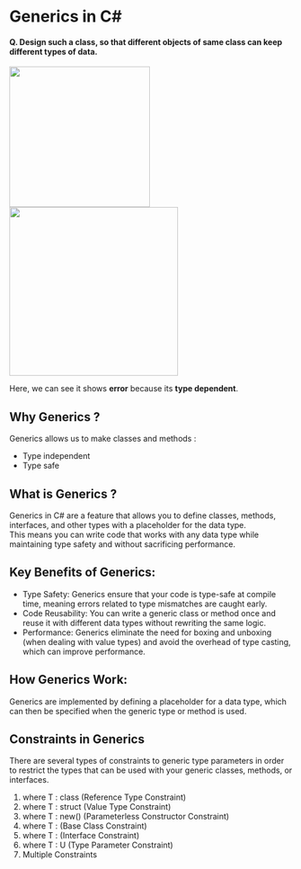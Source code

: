 <h1>Generics in C#</h1>

<h4> Q. Design such a class, so that different objects of same  class  can keep different types of data. </h4>

<img src="https://github.com/user-attachments/assets/3730cbfa-e410-44dc-8f34-dd6df530c14c" width="250" />
<img src="https://github.com/user-attachments/assets/1e795328-f53e-4cd3-b269-532012a32ca9" width="300" />
<br>

Here, we can see it shows **error** because its **type dependent**.

<h2>Why Generics ?</h2>
Generics allows us to make classes and methods : 

<ul>
<li> Type independent</li>
<li> Type safe</li>
</ul>

<h2>What is Generics ? </h2>
Generics in C# are a feature that allows you to define classes, methods, interfaces, and other types with a placeholder for the data type. <br>
This means you can write code that works with any data type while maintaining type safety and without sacrificing performance.

<h2>Key Benefits of Generics:</h2>
<ul>
<li>Type Safety: Generics ensure that your code is type-safe at compile time, meaning errors related to type mismatches are caught early.</li>
<li>Code Reusability: You can write a generic class or method once and reuse it with different data types without rewriting the same logic.</li>
<li>Performance: Generics eliminate the need for boxing and unboxing (when dealing with value types) and avoid the overhead of type casting, which can improve performance.</li>
</ul>

<h2>How Generics Work:</h2>
Generics are implemented by defining a placeholder for a data type, which can then be specified when the generic type or method is used.

<h2>Constraints in Generics</h2>
There are several types of constraints to generic type parameters in order to restrict the types that can be used with your generic classes, methods, or interfaces. <br>

1. where T : class (Reference Type Constraint)
2. where T : struct (Value Type Constraint)
3. where T : new() (Parameterless Constructor Constraint)
4. where T : <base class> (Base Class Constraint)
5. where T : <interface> (Interface Constraint)
6. where T : U (Type Parameter Constraint)
7. Multiple Constraints

